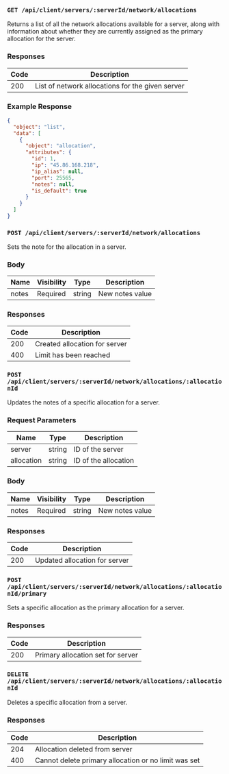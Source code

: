 ### `GET /api/client/servers/:serverId/network/allocations`

Returns a list of all the network allocations available for a server, along with information about whether they are currently assigned as the primary allocation for the server.

### Responses

| Code | Description                                      |
| ---- | ------------------------------------------------ |
| 200  | List of network allocations for the given server |

### Example Response

```json
{
  "object": "list",
  "data": [
    {
      "object": "allocation",
      "attributes": {
        "id": 1,
        "ip": "45.86.168.218",
        "ip_alias": null,
        "port": 25565,
        "notes": null,
        "is_default": true
      }
    }
  ]
}
```

### `POST /api/client/servers/:serverId/network/allocations`

Sets the note for the allocation in a server.

### Body

| Name  | Visibility | Type   | Description     |
| ----- | ---------- | ------ | --------------- |
| notes | Required   | string | New notes value |

### Responses

| Code | Description                   |
| ---- | ----------------------------- |
| 200  | Created allocation for server |
| 400  | Limit has been reached        |

### `POST /api/client/servers/:serverId/network/allocations/:allocationId`

Updates the notes of a specific allocation for a server.

### Request Parameters

| Name       | Type   | Description          |
| ---------- | ------ | -------------------- |
| server     | string | ID of the server     |
| allocation | string | ID of the allocation |

### Body

| Name  | Visibility | Type   | Description     |
| ----- | ---------- | ------ | --------------- |
| notes | Required   | string | New notes value |

### Responses

| Code | Description                   |
| ---- | ----------------------------- |
| 200  | Updated allocation for server |

### `POST /api/client/servers/:serverId/network/allocations/:allocationId/primary`

Sets a specific allocation as the primary allocation for a server.

### Responses

| Code | Description                       |
| ---- | --------------------------------- |
| 200  | Primary allocation set for server |

### `DELETE /api/client/servers/:serverId/network/allocations/:allocationId`

Deletes a specific allocation from a server.

### Responses

| Code | Description                                          |
| ---- | ---------------------------------------------------- |
| 204  | Allocation deleted from server                       |
| 400  | Cannot delete primary allocation or no limit was set |

